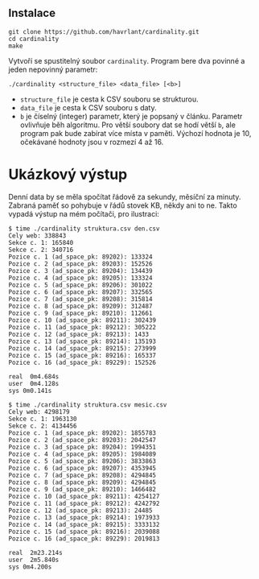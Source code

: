 ## Instalace

    git clone https://github.com/havrlant/cardinality.git
    cd cardinality
    make

Vytvoří se spustitelný soubor `cardinality`. Program bere dva povinné a jeden nepovinný parametr:

    ./cardinality <structure_file> <data_file> [<b>]

- `structure_file` je cesta k CSV souboru se strukturou.
- `data_file` je cesta k CSV souboru s daty.
- `b` je číselný (integer) parametr, který je popsaný v článku. Parametr ovlivňuje běh algoritmu. Pro větší soubory dat se hodí větší `b`, ale program pak bude zabírat více místa v paměti. Výchozí hodnota je 10, očekávané hodnoty jsou v rozmezí 4 až 16. 

# Ukázkový výstup

Denní data by se měla spočítat řádově za sekundy, měsíční za minuty. Zabraná paměť so pohybuje v řádů stovek KB, někdy ani to ne. Takto vypadá výstup na mém počítači, pro ilustraci:

    $ time ./cardinality struktura.csv den.csv
    Cely web: 338843
    Sekce c. 1: 165840
    Sekce c. 2: 340716
    Pozice c. 1 (ad_space_pk: 89202): 133324
    Pozice c. 2 (ad_space_pk: 89203): 152526
    Pozice c. 3 (ad_space_pk: 89204): 134439
    Pozice c. 4 (ad_space_pk: 89205): 133324
    Pozice c. 5 (ad_space_pk: 89206): 301022
    Pozice c. 6 (ad_space_pk: 89207): 332565
    Pozice c. 7 (ad_space_pk: 89208): 315814
    Pozice c. 8 (ad_space_pk: 89209): 312487
    Pozice c. 9 (ad_space_pk: 89210): 112661
    Pozice c. 10 (ad_space_pk: 89211): 302439
    Pozice c. 11 (ad_space_pk: 89212): 305222
    Pozice c. 12 (ad_space_pk: 89213): 1433
    Pozice c. 13 (ad_space_pk: 89214): 135193
    Pozice c. 14 (ad_space_pk: 89215): 273999
    Pozice c. 15 (ad_space_pk: 89216): 165337
    Pozice c. 16 (ad_space_pk: 89229): 152526

    real  0m4.684s
    user  0m4.128s
    sys 0m0.141s

    $ time ./cardinality struktura.csv mesic.csv
    Cely web: 4298179
    Sekce c. 1: 1963130
    Sekce c. 2: 4134456
    Pozice c. 1 (ad_space_pk: 89202): 1855783
    Pozice c. 2 (ad_space_pk: 89203): 2042547
    Pozice c. 3 (ad_space_pk: 89204): 1994351
    Pozice c. 4 (ad_space_pk: 89205): 1984089
    Pozice c. 5 (ad_space_pk: 89206): 3833863
    Pozice c. 6 (ad_space_pk: 89207): 4353945
    Pozice c. 7 (ad_space_pk: 89208): 4294845
    Pozice c. 8 (ad_space_pk: 89209): 4294845
    Pozice c. 9 (ad_space_pk: 89210): 1466482
    Pozice c. 10 (ad_space_pk: 89211): 4254127
    Pozice c. 11 (ad_space_pk: 89212): 4242792
    Pozice c. 12 (ad_space_pk: 89213): 24485
    Pozice c. 13 (ad_space_pk: 89214): 1973933
    Pozice c. 14 (ad_space_pk: 89215): 3333132
    Pozice c. 15 (ad_space_pk: 89216): 2039088
    Pozice c. 16 (ad_space_pk: 89229): 2019813

    real  2m23.214s
    user  2m5.840s
    sys 0m4.200s